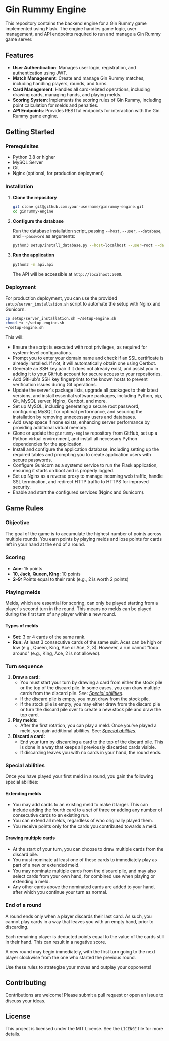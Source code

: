 Gin Rummy Engine
=======================

This repository contains the backend engine for a Gin Rummy game implemented using Flask. The engine handles game logic, user management, and API endpoints required to run and manage a Gin Rummy game server.

Features
--------

*   **User Authentication**: Manages user login, registration, and authentication using JWT.
*   **Match Management**: Create and manage Gin Rummy matches, including handling players, rounds, and turns.
*   **Card Management**: Handles all card-related operations, including drawing cards, managing hands, and playing melds.
*   **Scoring System**: Implements the scoring rules of Gin Rummy, including point calculation for melds and penalties.
*   **API Endpoints**: Provides RESTful endpoints for interaction with the Gin Rummy game engine.

Getting Started
---------------

### Prerequisites

*   Python 3.8 or higher
*   MySQL Server
*   Git
*   Nginx (optional, for production deployment)

### Installation

1.  **Clone the repository**

    ```bash
    git clone git@github.com:your-username/ginrummy-engine.git
    cd ginrummy-engine
    ```

2.  **Configure the database**

    Run the database installation script, passing `--host`, `--user`, `--database`, and `--password` as arguments:

    ```bash
    python3 setup/install_database.py --host=localhost --user=root --database=GinRummy --password=your-password
    ```

3.  **Run the application**

    ```bash
    python3 -m api.api
    ```

    The API will be accessible at `http://localhost:5000`.


### Deployment

For production deployment, you can use the provided `setup/server_installation.sh` script to automate the setup with Nginx and Gunicorn.

```bash
cp setup/server_installation.sh ~/setup-engine.sh
chmod +x ~/setup-engine.sh
~/setup-engine.sh
```

This will:

*   Ensure the script is executed with root privileges, as required for system-level configurations.
*   Prompt you to enter your domain name and check if an SSL certificate is already installed. If not, it will automatically obtain one using Certbot.
*   Generate an SSH key pair if it does not already exist, and assist you in adding it to your GitHub account for secure access to your repositories.
*   Add GitHub's SSH key fingerprints to the known hosts to prevent verification issues during Git operations.
*   Update the server's package lists, upgrade all packages to their latest versions, and install essential software packages, including Python, pip, Git, MySQL server, Nginx, Certbot, and more.
*   Set up MySQL, including generating a secure root password, configuring MySQL for optimal performance, and securing the installation by removing unnecessary users and databases.
*   Add swap space if none exists, enhancing server performance by providing additional virtual memory.
*   Clone or update the `ginrummy-engine` repository from GitHub, set up a Python virtual environment, and install all necessary Python dependencies for the application.
*   Install and configure the application database, including setting up the required tables and prompting you to create application users with secure passwords.
*   Configure Gunicorn as a systemd service to run the Flask application, ensuring it starts on boot and is properly logged.
*   Set up Nginx as a reverse proxy to manage incoming web traffic, handle SSL termination, and redirect HTTP traffic to HTTPS for improved security.
*   Enable and start the configured services (Nginx and Gunicorn).


Game Rules
----------

### Objective

The goal of the game is to accumulate the highest number of points across multiple rounds. You earn points by playing melds and lose points for cards left in your hand at the end of a round.

### Scoring

*   **Ace:** 15 points
*   **10, Jack, Queen, King:** 10 points
*   **2–9:** Points equal to their rank (e.g., 2 is worth 2 points)

### Playing melds

Melds, which are essential for scoring, can only be played starting from a player's second turn in the round. This means no melds can be played during the first turn of any player within a new round.

#### Types of melds
*   **Set:** 3 or 4 cards of the same rank.
*   **Run:** At least 3 consecutive cards of the same suit. Aces can be high or low (e.g., Queen, King, Ace or Ace, 2, 3). However, a run cannot "loop around" (e.g., King, Ace, 2 is not allowed).

### Turn sequence

1.  **Draw a card:**
    *   You must start your turn by drawing a card from either the stock pile or the top of the discard pile. In some cases, you can draw multiple cards from the discard pile. See: [_Special abilities_](#special-abilities).
    *   If the discard pile is empty, you must draw from the stock pile.
    *   If the stock pile is empty, you may either draw from the discard pile or turn the discard pile over to create a new stock pile and draw the top card.
2.  **Play melds:**
    *   After the first rotation, you can play a meld. Once you've played a meld, you gain additional abilities. See: [_Special abilities_](#special-abilities).
3.  **Discard a card:**
    *   End your turn by discarding a card to the top of the discard pile. This is done in a way that keeps all previously discarded cards visible.
    *   If discarding leaves you with no cards in your hand, the round ends.

### Special abilities

Once you have played your first meld in a round, you gain the following special abilities:

#### Extending melds
*   You may add cards to an existing meld to make it larger. This can include adding the fourth card to a set of three or adding any number of consecutive cards to an existing run.
*   You can extend all melds, regardless of who originally played them.
*   You receive points only for the cards you contributed towards a meld.

#### Drawing multiple cards
*   At the start of your turn, you can choose to draw multiple cards from the discard pile.
*   You must nominate at least one of these cards to immediately play as part of a new or extended meld.
*   You may nominate multiple cards from the discard pile, and may also select cards from your own hand, for combined use when playing or extending a meld.
*   Any other cards above the nominated cards are added to your hand, after which you continue your turn as normal.

### End of a round

A round ends only when a player discards their last card. As such, you cannot play cards in a way that leaves you with an empty hand, prior to discarding.

Each remaining player is deducted points equal to the value of the cards still in their hand. This can result in a negative score.

A new round may begin immediately, with the first turn going to the next player clockwise from the one who started the previous round.

Use these rules to strategize your moves and outplay your opponents!

Contributing
------------

Contributions are welcome! Please submit a pull request or open an issue to discuss your ideas.

License
-------

This project is licensed under the MIT License. See the `LICENSE` file for more details.
